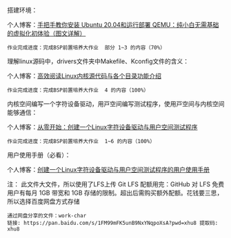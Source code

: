 搭建环境：
		
  个人博客：[手把手教你安装 Ubuntu 20.04和运行部署 QEMU：纯小白无需基础的虚拟化初体验（图文详解）](https://blog.csdn.net/m0_63168877/article/details/148635523?spm=1001.2014.3001.5501)	

	作业完成进度：完成BSP前置培养大作业  部分 1~3 的内容（70%）

理解linux源码中，drivers⽂件夹中Makefile、Kconfig⽂件的含义：
		
  个人博客：[高效阅读Linux内核源代码与各个目录功能介绍](https://blog.csdn.net/m0_63168877/article/details/148712747?spm=1001.2014.3001.5501)
		
  	作业完成进度：完成BSP前置培养大作业  4 的内容（100%）

内核空间编写⼀个字符设备驱动，⽤⼾空间编写测试程序，使⽤⼾空间与内核空间能够通信：
		
个人博客：[从零开始：创建一个Linux字符设备驱动与用户空间测试程序](https://blog.csdn.net/m0_63168877/article/details/148797385)

	作业完成进度：完成BSP前置培养大作业  1~6 的内容（100%）

用户使用手册（必看）：

个人博客：[创建一个Linux字符设备驱动与用户空间测试程序的用户使用手册](https://blog.csdn.net/m0_63168877/article/details/148831260?spm=1001.2014.3001.5501)

注：
	此文件大文件，所以使用了LFS上传
	Git LFS 配额用完：GitHub 对 LFS 免费用户有每月 1GB 带宽和 1GB 存储的限制。超出后需购买额外配额。花钱要三思，所以选择百度网盘方式存储

	通过网盘分享的文件：work-char
	链接: https://pan.baidu.com/s/1FM99mFK5unB9NxYNqpoXsA?pwd=xhu8 提取码: xhu8 

